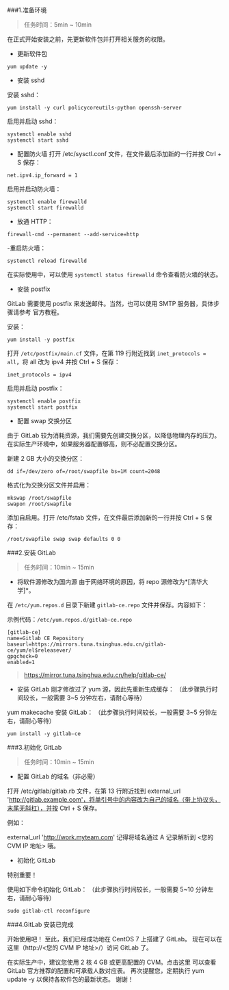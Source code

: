 ###1.准备环境

>任务时间：5min ~ 10min

在正式开始安装之前，先更新软件包并打开相关服务的权限。

- 更新软件包

 `yum update -y`

- 安装 sshd

 安装 sshd：

 `yum install -y curl policycoreutils-python openssh-server`

 启用并启动 sshd：

```
systemctl enable sshd
systemctl start sshd
```

- 配置防火墙
 打开 /etc/sysctl.conf 文件，在文件最后添加新的一行并按 Ctrl + S 保存：

 `net.ipv4.ip_forward = 1`

 启用并启动防火墙：

```
systemctl enable firewalld
systemctl start firewalld
``` 

- 放通 HTTP：

`firewall-cmd --permanent --add-service=http`

-重启防火墙：

`systemctl reload firewalld`

在实际使用中，可以使用 `systemctl status firewalld` 命令查看防火墙的状态。

- 安装 postfix

GitLab 需要使用 postfix 来发送邮件。当然，也可以使用 SMTP 服务器，具体步骤请参考 官方教程。

安装：

`yum install -y postfix`

打开 `/etc/postfix/main.cf` 文件，在第 119 行附近找到 `inet_protocols = all`，将 all 改为 ipv4 并按 Ctrl + S 保存：

`inet_protocols = ipv4`

启用并启动 postfix：

```
systemctl enable postfix
systemctl start postfix
```

- 配置 swap 交换分区

由于 GitLab 较为消耗资源，我们需要先创建交换分区，以降低物理内存的压力。
在实际生产环境中，如果服务器配置够高，则不必配置交换分区。

新建 2 GB 大小的交换分区：

`dd if=/dev/zero of=/root/swapfile bs=1M count=2048`

格式化为交换分区文件并启用：

```
mkswap /root/swapfile
swapon /root/swapfile
```

添加自启用。打开 /etc/fstab 文件，在文件最后添加新的一行并按 Ctrl + S 保存：

`/root/swapfile swap swap defaults 0 0`

###2.安装 GitLab

> 任务时间：10min ~ 15min

- 将软件源修改为国内源
由于网络环境的原因，将 repo 源修改为*[清华大学]*。

在 `/etc/yum.repos.d` 目录下新建 `gitlab-ce.repo` 文件并保存。内容如下：

示例代码：`/etc/yum.repos.d/gitlab-ce.repo`

```
[gitlab-ce]
name=Gitlab CE Repository
baseurl=https://mirrors.tuna.tsinghua.edu.cn/gitlab-ce/yum/el$releasever/
gpgcheck=0
enabled=1
```

> https://mirror.tuna.tsinghua.edu.cn/help/gitlab-ce/

- 安装 GitLab
刚才修改过了 yum 源，因此先重新生成缓存：
（此步骤执行时间较长，一般需要 3~5 分钟左右，请耐心等待）

 yum makecache
 安装 GitLab：
 （此步骤执行时间较长，一般需要 3~5 分钟左右，请耐心等待）

 `yum install -y gitlab-ce`


###3.初始化 GitLab

> 任务时间：10min ~ 15min

- 配置 GitLab 的域名（非必需）

 打开 /etc/gitlab/gitlab.rb 文件，在第 13 行附近找到 external_url 'http://gitlab.example.com'，将单引号中的内容改为自己的域名（带上协议头，末尾无斜杠），并按 Ctrl + S 保存。

 例如：

 external_url 'http://work.myteam.com'
 记得将域名通过 A 记录解析到 <您的 CVM IP 地址> 哦。

- 初始化 GitLab

 特别重要！

 使用如下命令初始化 GitLab：
 （此步骤执行时间较长，一般需要 5~10 分钟左右，请耐心等待）

 `sudo gitlab-ctl reconfigure`

###4.GitLab 安装已完成

开始使用吧！
至此，我们已经成功地在 CentOS 7 上搭建了 GitLab。 现在可以在这里（http://<您的 CVM IP 地址>/）访问 GitLab 了。

在实际生产中，建议您使用 2 核 4 GB 或更高配置的 CVM。点击这里 可以查看 GitLab 官方推荐的配置和可承载人数对应表。
再次提醒您，定期执行 yum update -y 以保持各软件包的最新状态。
谢谢！